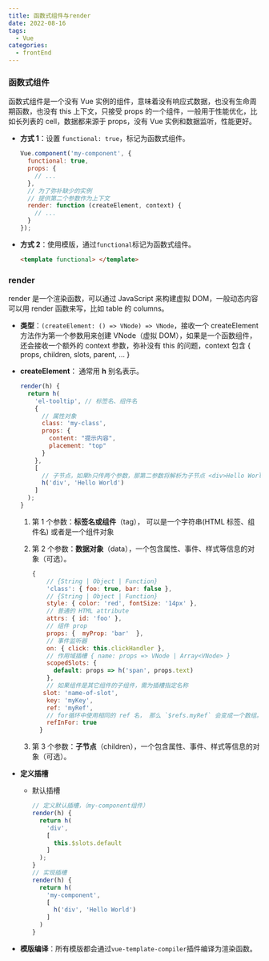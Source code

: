 ```yaml
---
title: 函数式组件与render
date: 2022-08-16
tags:
  - Vue
categories:
  - frontEnd
---
```


<!-- more -->

### 函数式组件

函数式组件是一个没有 Vue 实例的组件，意味着没有响应式数据，也没有生命周期函数，也没有 this 上下文，只接受 props 的一个组件，一般用于性能优化，比如长列表的 cell，数据都来源于 props，没有 Vue 实例和数据监听，性能更好。

- **方式 1**：设置 `functional: true`，标记为函数式组件。

  ```js
  Vue.component('my-component', {
    functional: true,
    props: {
      // ...
    },
    // 为了弥补缺少的实例
    // 提供第二个参数作为上下文
    render: function (createElement, context) {
      // ...
    }
  });
  ```

- **方式 2**：使用模版，通过`functional`标记为函数式组件。
  ```html
  <template functional> </template>
  ```

### render

render 是一个渲染函数，可以通过 JavaScript 来构建虚拟 DOM，一般动态内容可以用 render 函数来写，比如 table 的 columns。

- **类型**：`(createElement: () => VNode) => VNode`，接收一个 createElement 方法作为第一个参数用来创建 VNode（虚拟 DOM），如果是一个函数组件，还会接收一个额外的 context 参数，弥补没有 this 的问题，context 包含 { props, children, slots, parent, … }
- **createElement**： 通常用 **h** 别名表示。

  ```js
  render(h) {
    return h(
      'el-tooltip', // 标签名、组件名
      {
        // 属性对象
        class: 'my-class',
        props: {
          content: "提示内容",
          placement: "top"
        }
      },
      [
        // 子节点，如果h只传两个参数，那第二参数将解析为子节点 <div>Hello World</div>
        h('div', 'Hello World')
      ]
    );
  }
  ```

  1. 第 1 个参数：**标签名或组件**（tag）， 可以是一个字符串(HTML 标签、组件名) 或者是一个组件对象
  2. 第 2 个参数：**数据对象**（data），一个包含属性、事件、样式等信息的对象（可选）。

     ```js
     {
         // {String | Object | Function}
         'class': { foo: true, bar: false },
         // {String | Object | Function}
         style: { color: 'red', fontSize: '14px' },
         // 普通的 HTML attribute
         attrs: { id: 'foo' },
         // 组件 prop
         props: {  myProp: 'bar'  },
         // 事件监听器
         on: { click: this.clickHandler },
         // 作用域插槽 { name: props => VNode | Array<VNode> }
         scopedSlots: {
           default: props => h('span', props.text)
         },
         // 如果组件是其它组件的子组件，需为插槽指定名称
        slot: 'name-of-slot',
         key: 'myKey',
         ref: 'myRef',
         // for循环中使用相同的 ref 名， 那么 `$refs.myRef` 会变成一个数组。
         refInFor: true
       }
     ```

  3. 第 3 个参数：**子节点**（children），一个包含属性、事件、样式等信息的对象（可选）。

- **定义插槽**

  - 默认插槽
    ```js
    // 定义默认插槽，（my-component组件）
    render(h) {
      return h(
        'div',
        [
          this.$slots.default
        ]
      );
    }
    // 实现插槽
    render(h) {
      return h(
        'my-component',
        [
          h('div', 'Hello World')
        ]
      )
    }
    ```

- **模版编译**：所有模版都会通过`vue-template-compiler`插件编译为渲染函数。
